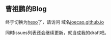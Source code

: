 曹祖鹏的Blog
---------
  终于切换为[hexo](https://hexo.io)了，请访问 域名[joecao.github.io](https://joecao.github.io)     

  同时issues列表还会继续更新，就当成我的draft吧。